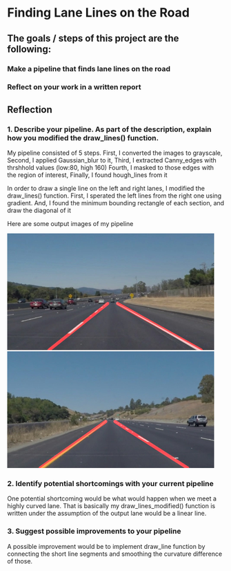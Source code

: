 # Finding Lane Lines on the Road

## The goals / steps of this project are the following:
### Make a pipeline that finds lane lines on the road
### Reflect on your work in a written report



## Reflection
### 1. Describe your pipeline. As part of the description, explain how you modified the draw_lines() function.

My pipeline consisted of 5 steps. 
First, I converted the images to grayscale, 
Second, I applied Gaussian_blur to it,
Third, I extracted Canny_edges with thrshhold values (low:80, high 160)
Fourth, I masked to those edges with the region of interest,
Finally, I found hough_lines from it


In order to draw a single line on the left and right lanes, I modified the draw_lines() function.
First, I sperated the left lines from the right one using gradient.
And, I found the minimum bounding rectangle of each section, and draw the diagonal of it 

Here are some output images of my pipeline

<img src="./test_images_output/output_solidWhiteCurve.jpg" width="480" alt="Output_Sample_1" />

<img src="./test_images_output/output_solidYellowCurve.jpg" width="480" alt="Output_Sample_2" />


### 2. Identify potential shortcomings with your current pipeline
One potential shortcoming would be what would happen when we meet a highly curved lane. That is basically my draw_lines_modified() function is written under the assumption of the output lane would be a linear line. 


### 3. Suggest possible improvements to your pipeline

A possible improvement would be to implement draw_line function by connecting the short line segments and smoothing the curvature difference of those.

